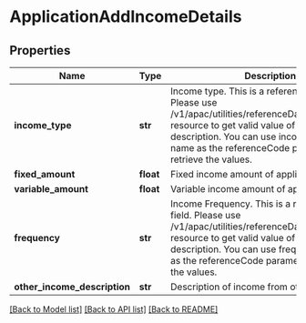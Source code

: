# ApplicationAddIncomeDetails

## Properties
Name | Type | Description | Notes
------------ | ------------- | ------------- | -------------
**income_type** | **str** | Income type. This is a reference data field. Please use /v1/apac/utilities/referenceData/{incomeType} resource to get valid value of this field with description. You can use incomeType field name as the referenceCode parameter to retrieve the values. | [optional] 
**fixed_amount** | **float** | Fixed income amount of applicant | [optional] 
**variable_amount** | **float** | Variable income amount of applicant | [optional] 
**frequency** | **str** | Income Frequency. This is a reference data field. Please use /v1/apac/utilities/referenceData/{frequency} resource to get valid value of this field with description. You can use frequency field name as the referenceCode parameter to retrieve the values. | [optional] 
**other_income_description** | **str** | Description of income from other sources | [optional] 

[[Back to Model list]](../README.md#documentation-for-models) [[Back to API list]](../README.md#documentation-for-api-endpoints) [[Back to README]](../README.md)

